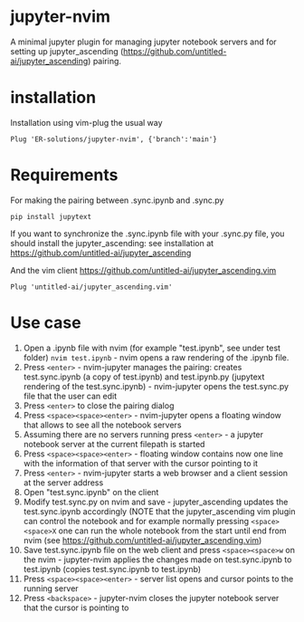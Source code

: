 # jupyter-nvim
A minimal jupyter plugin for managing jupyter notebook servers and for setting up jupyter_ascending (https://github.com/untitled-ai/jupyter_ascending) pairing.

# installation
Installation using vim-plug the usual way
```
Plug 'ER-solutions/jupyter-nvim', {'branch':'main'}
```

# Requirements
For making the pairing between .sync.ipynb and .sync.py

```pip install jupytext```

If you want to synchronize the .sync.ipynb file with your .sync.py file, you should install the jupyter_ascending: see installation at https://github.com/untitled-ai/jupyter_ascending

And the vim client https://github.com/untitled-ai/jupyter_ascending.vim

```Plug 'untitled-ai/jupyter_ascending.vim'```

# Use case
1. Open a .ipynb file with nvim (for example "test.ipynb", see under test folder) ```nvim test.ipynb``` - nvim opens a raw rendering of the .ipynb file.
2. Press ```<enter>``` - nvim-jupyter manages the pairing: creates test.sync.ipynb (a copy of test.ipynb) and test.ipynb.py (jupytext rendering of the test.sync.ipynb) - nvim-jupyter opens the test.sync.py file that the user can edit
3. Press ```<enter>``` to close the pairing dialog
4. Press ```<space><space><enter>``` - nvim-jupyter opens a floating window that allows to see all the notebook servers
5. Assuming there are no servers running press ```<enter>``` - a jupyter notebook server at the current filepath is started
6. Press ```<space><space><enter>``` - floating window contains now one line with the information of that server with the cursor pointing to it
7. Press ```<enter>``` - nvim-jupyter starts a web browser and a client session at the server address
8. Open "test.sync.ipynb" on the client
9. Modify test.sync.py on nvim and save - jupyter_ascending updates the test.sync.ipynb accordingly (NOTE that the jupyter_ascending vim plugin can control the notebook and for example normally pressing ```<space><space>X``` one can run the whole notebook from the start until end from nvim (see https://github.com/untitled-ai/jupyter_ascending.vim)
10. Save test.sync.ipynb file on the web client and press ```<space><space>w``` on the nvim - jupyter-nvim applies the changes made on test.sync.ipynb to test.ipynb (copies test.sync.ipynb to test.ipynb)
11. Press  ```<space><space><enter>``` - server list opens and cursor points to the running server
12. Press ```<backspace>``` - jupyter-nvim closes the jupyter notebook server that the cursor is pointing to


  



